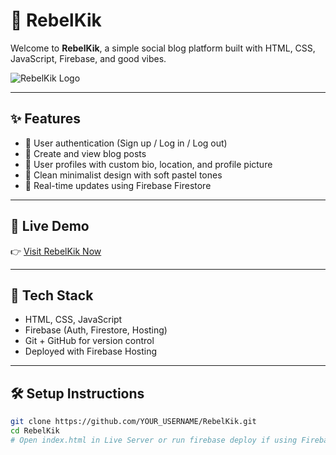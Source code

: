 # 🦊 RebelKik

Welcome to **RebelKik**, a simple social blog platform built with HTML, CSS, JavaScript, Firebase, and good vibes.

![RebelKik Logo](your-logo-path.png)

---

## ✨ Features

- 🔐 User authentication (Sign up / Log in / Log out)
- 📝 Create and view blog posts
- 👤 User profiles with custom bio, location, and profile picture
- 🦊 Clean minimalist design with soft pastel tones
- 🔄 Real-time updates using Firebase Firestore

---

## 🚀 Live Demo

👉 [Visit RebelKik Now](https://your-rebelkik-app.web.app)

---

## 🧰 Tech Stack

- HTML, CSS, JavaScript
- Firebase (Auth, Firestore, Hosting)
- Git + GitHub for version control
- Deployed with Firebase Hosting

---

## 🛠️ Setup Instructions

```bash
git clone https://github.com/YOUR_USERNAME/RebelKik.git
cd RebelKik
# Open index.html in Live Server or run firebase deploy if using Firebase Hosting
